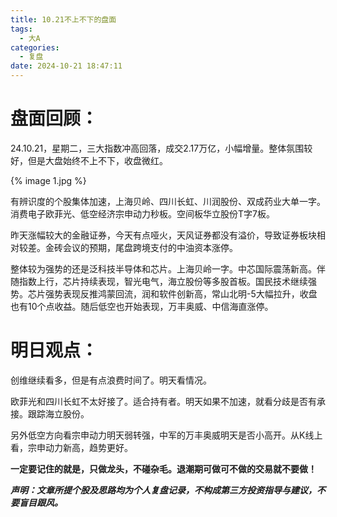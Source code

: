 ```yaml
---
title: 10.21不上不下的盘面
tags:
  - 大A
categories:
  - 复盘
date: 2024-10-21 18:47:11
---
```




# 盘面回顾：

24.10.21，星期二，三大指数冲高回落，成交2.17万亿，小幅增量。整体氛围较好，但是大盘始终不上不下，收盘微红。

{% image 1.jpg %}

有辨识度的个股集体加速，上海贝岭、四川长虹、川润股份、双成药业大单一字。消费电子欧菲光、低空经济宗申动力秒板。空间板华立股份T字7板。

昨天涨幅较大的金融证券，今天有点哑火，天风证券都没有溢价，导致证券板块相对较差。金砖会议的预期，尾盘跨境支付的中油资本涨停。

整体较为强势的还是泛科技半导体和芯片。上海贝岭一字。中芯国际震荡新高。伴随指数上行，芯片持续表现，智光电气，海立股份等多股首板。国民技术继续强势。芯片强势表现反推鸿蒙回流，润和软件创新高，常山北明-5大幅拉升，收盘也有10个点收益。随后低空也开始表现，万丰奥威、中信海直涨停。

# 明日观点：

创维继续看多，但是有点浪费时间了。明天看情况。

欧菲光和四川长虹不太好接了。适合持有者。明天如果不加速，就看分歧是否有承接。跟踪海立股份。

另外低空方向看宗申动力明天弱转强，中军的万丰奥威明天是否小高开。从K线上看，宗申动力新高，趋势更好。



**一定要记住的就是，只做龙头，不碰杂毛。退潮期可做可不做的交易就不要做！**



***声明：文章所提个股及思路均为个人复盘记录，不构成第三方投资指导与建议，不要盲目跟风。***
